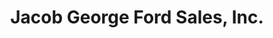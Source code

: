 ---
title: "Jacob George Ford Sales, Inc."
url: /houtzdale/jacob-george-ford-sales-inc/
shop: car
---